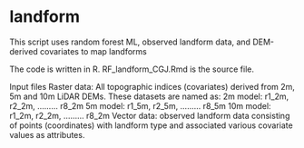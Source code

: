 # landform
This script uses random forest ML, observed landform data, and DEM-derived covariates to map landforms

The code is written in R. RF_landform_CGJ.Rmd is the source file. 

Input files
Raster data: All topographic indices (covariates) derived from 2m, 5m and 10m LiDAR DEMs. These datasets are named as:
2m model: r1_2m, r2_2m, ……… r8_2m
5m model: r1_5m, r2_5m, ……… r8_5m
10m model: r1_2m, r2_2m, ……… r8_2m
Vector data: observed landform data consisting of points (coordinates) with landform type and associated various covariate values as attributes.
